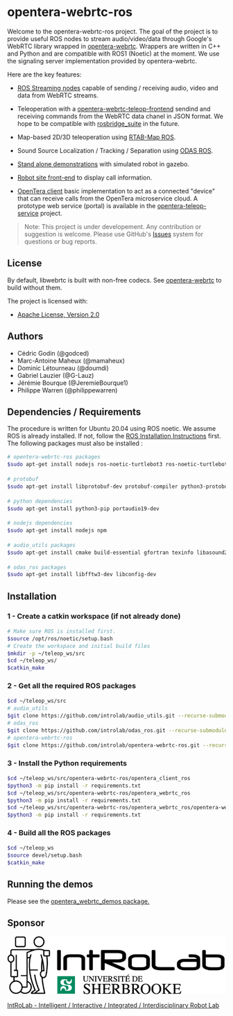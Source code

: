 # opentera-webrtc-ros

Welcome to the opentera-webrtc-ros project. The goal of the project is to provide useful ROS nodes to stream audio/video/data through Google's WebRTC library wrapped in [opentera-webrtc](https://github.com/introlab/opentera-webrtc). Wrappers are written in C++ and Python and are compatible with ROS1 (Noetic) at the moment. We use the signaling server implementation provided by opentera-webrtc.

Here are the key features:

* [ROS Streaming nodes](opentera_webrtc_ros/README.md) capable of sending / receiving audio, video and data from WebRTC streams.

* Teleoperation with a [opentera-webrtc-teleop-frontend](https://github.com/introlab/opentera-webrtc-teleop-frontend) sendind and receiving commands from the WebRTC data chanel in JSON format. We hope to be compatible with [rosbridge_suite](https://github.com/RobotWebTools/rosbridge_suite) in the future.

* Map-based 2D/3D teleoperation using [RTAB-Map ROS](https://github.com/introlab/rtabmap_ros).

* Sound Source Localization / Tracking / Separation using [ODAS ROS](https://github.com/introlab/odas_ros).

* [Stand alone demonstrations](opentera_webrtc_demos/README.md) with simulated robot in gazebo.

* [Robot site front-end](opentera_webrtc_robot_gui/README.md) to display call information.

* [OpenTera client](opentera_client_ros/README.md) basic implementation to act as a connected "device" that can receive calls from the OpenTera microservice cloud. A prototype web service (portal) is available in the [opentera-teleop-service](https://github.com/introlab/opentera-teleop-service) project.

> Note: This project is under developement. Any contribution or suggestion is welcome. Please use GitHub's [Issues](https://github.com/introlab/opentera-webrtc-ros/issues) system for questions or bug reports.

## License

By default, libwebrtc is built with non-free codecs. See [opentera-webrtc](https://github.com/introlab/opentera-webrtc#license) to build without them.

The project is licensed with:

* [Apache License, Version 2.0](LICENSE)

## Authors

* Cédric Godin (@godced)
* Marc-Antoine Maheux (@mamaheux)
* Dominic Létourneau (@doumdi)
* Gabriel Lauzier (@G-Lauz)
* Jérémie Bourque (@JeremieBourque1)
* Philippe Warren (@philippewarren)

## Dependencies / Requirements

The procedure is written for Ubuntu 20.04 using ROS noetic. We assume ROS is already installed. If not, follow the [ROS Installation Instructions](http://wiki.ros.org/noetic/Installation/Ubuntu) first. The following packages must also be installed :

```bash
# opentera-webrtc-ros packages
$sudo apt-get install nodejs ros-noetic-turtlebot3 ros-noetic-turtlebot3-gazebo $ros-noetic-dwa-local-planner ros-noetic-rtabmap-ros

# protobuf
$sudo apt-get install libprotobuf-dev protobuf-compiler python3-protobuf

# python dependencies
$sudo apt-get install python3-pip portaudio19-dev

# nodejs dependencies
$sudo apt-get install nodejs npm

# audio_utils packages
$sudo apt-get install cmake build-essential gfortran texinfo libasound2-dev libpulse-dev libgfortran-*-dev

# odas_ros packages
$sudo apt-get install libfftw3-dev libconfig-dev
```

## Installation

### 1 - Create a catkin workspace (if not already done)

```bash
# Make sure ROS is installed first.
$source /opt/ros/noetic/setup.bash
# Create the workspace and initial build files
$mkdir -p ~/teleop_ws/src
$cd ~/teleop_ws/
$catkin_make
```

### 2 - Get all the required ROS packages

```bash
$cd ~/teleop_ws/src
# audio_utils
$git clone https://github.com/introlab/audio_utils.git --recurse-submodules
# odas_ros
$git clone https://github.com/introlab/odas_ros.git --recurse-submodules
# opentera-webrtc-ros
$git clone https://github.com/introlab/opentera-webrtc-ros.git --recurse-submodules
```

### 3 - Install the Python requirements

```bash
$cd ~/teleop_ws/src/opentera-webrtc-ros/opentera_client_ros
$python3 -m pip install -r requirements.txt
$cd ~/teleop_ws/src/opentera-webrtc-ros/opentera_webrtc_ros
$python3 -m pip install -r requirements.txt
$cd ~/teleop_ws/src/opentera-webrtc-ros/opentera_webrtc_ros/opentera-webrtc
$python3 -m pip install -r requirements.txt
```

### 4 - Build all the ROS packages

```bash
$cd ~/teleop_ws
$source devel/setup.bash
$catkin_make
```

## Running the demos

Please see the [opentera_webrtc_demos package.](opentera_webrtc_demos/README.md)

## Sponsor

![IntRoLab](images/IntRoLab.png)

[IntRoLab - Intelligent / Interactive / Integrated / Interdisciplinary Robot Lab](https://introlab.3it.usherbrooke.ca)
